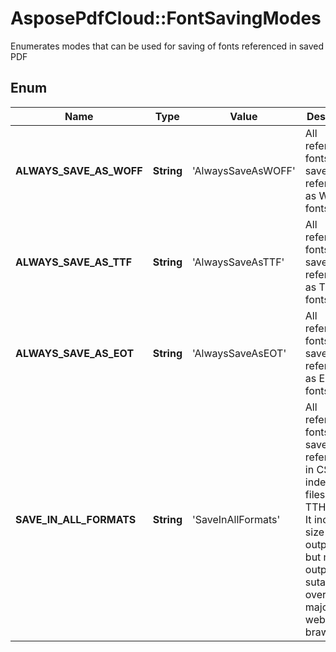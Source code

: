 ﻿# AsposePdfCloud::FontSavingModes
Enumerates modes that can be used for saving of fonts
referenced in saved PDF 
            

## Enum
Name | Type | Value | Description
------------ | ------------- | ------------- | -------------
**ALWAYS_SAVE_AS_WOFF** | **String** | 'AlwaysSaveAsWOFF' | All referenced fonts will be saved and referenced as WOFF-fonts
**ALWAYS_SAVE_AS_TTF** | **String** | 'AlwaysSaveAsTTF' | All referenced fonts will be saved and referenced as TTF-fonts
**ALWAYS_SAVE_AS_EOT** | **String** | 'AlwaysSaveAsEOT' | All referenced fonts will be saved and referenced as EOT-fonts
**SAVE_IN_ALL_FORMATS** | **String** | 'SaveInAllFormats' | All referenced fonts will be saved (and referenced in CSS) as 3 independent files : EOT, TTH,WOFF. It increases size of output data but makes output sutable for overhelming majority of web brawsers



